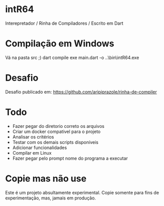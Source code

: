 # intR64
Interepretador / Rinha de Compiladores / Escrito em Dart

# Compilação em Windows
Vá na pasta src ;)
dart compile exe main.dart -o ..\bin\intR64.exe

# Desafio

Desafio publicado em:
https://github.com/aripiprazole/rinha-de-compiler

# Todo
- Fazer pegar do diretorio correto os arquivos
- Criar um docker compativel para o projeto
- Analisar os critérios
- Testar com os demais scripts disponíveis
- Adicionar funcionalidades
- Compilar em Linux
- Fazer pegar pelo prompt nome do programa a executar

# Copie mas não use
Este é um projeto absultamente experimental. Copie somente para fins de experimentação, mas, jamais em produção.


